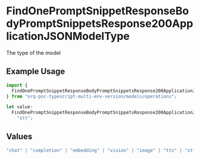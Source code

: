 # FindOnePromptSnippetResponseBodyPromptSnippetsResponse200ApplicationJSONModelType

The type of the model

## Example Usage

```typescript
import {
  FindOnePromptSnippetResponseBodyPromptSnippetsResponse200ApplicationJSONModelType,
} from "orq-poc-typescript-multi-env-version/models/operations";

let value:
  FindOnePromptSnippetResponseBodyPromptSnippetsResponse200ApplicationJSONModelType =
    "stt";
```

## Values

```typescript
"chat" | "completion" | "embedding" | "vision" | "image" | "tts" | "stt" | "rerank"
```
